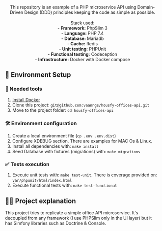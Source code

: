 <p align="center">
    This repository is an example of a PHP microservice API using Domain-Driven Design (DDD) principles keeping the 
    code as simple as possible. 
  <br />
  <br />
  Stack used: <br />
  - <strong>Framework:</strong> PhpSlim 3 <br/>
  - <strong>Language:</strong> PHP 7.4 <br/>
  - <strong>Database:</strong> Mariadb <br/>
  - <strong>Cache:</strong> Redis <br/>
  - <strong>Unit testing:</strong> PHPUnit <br/>
  - <strong>Functional testing:</strong> Codeception <br/>
  - <strong>Infrastructure:</strong> Docker with Docker compose <br/>
</p>

## 🚀 Environment Setup

### 🐳 Needed tools

1. [Install Docker](https://www.docker.com/get-started)
2. Clone this project: `git@github.com:vaanngs/housfy-offices-api.git`
3. Move to the project folder: `cd housfy-offices-api`

### 🛠️ Environment configuration

1. Create a local environment file (`cp .env .env.dist`)
2. Configure XDEBUG section. There are examples for MAC Os & Linux.
4. Install all dependencies with: `make install`
5. Seed Database with fixtures (migrations) with: `make migrations`

### ✅ Tests execution

1. Execute unit tests with: `make test-unit`. There is coverage provided on: `var/phpunit/html/index.html`
2. Execute functional tests with: `make test-functional`

## 👩‍💻 Project explanation

This project tries to replicate a simple office API microservice. It's decoupled from any framework 
(I use PHPSlim only in the UI layer) but it has Simfony libraries such as Doctrine & Console.
